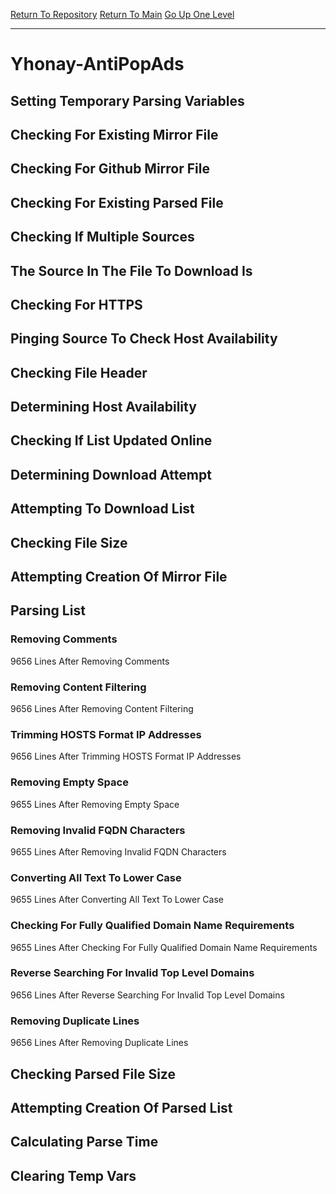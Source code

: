 [Return To Repository](https://github.com/deathbybandaid/piholeparser/)
[Return To Main](https://github.com/deathbybandaid/piholeparser/blob/master/RecentRunLogs/Mainlog.md)
[Go Up One Level](https://github.com/deathbybandaid/piholeparser/blob/master/RecentRunLogs/TopLevelScripts/30-Processing-External-Blacklists.md)
____________________________________
# Yhonay-AntiPopAds
## Setting Temporary Parsing Variables
## Checking For Existing Mirror File
## Checking For Github Mirror File
## Checking For Existing Parsed File
## Checking If Multiple Sources
## The Source In The File To Download Is
## Checking For HTTPS
## Pinging Source To Check Host Availability
## Checking File Header
## Determining Host Availability
## Checking If List Updated Online
## Determining Download Attempt
## Attempting To Download List
## Checking File Size
## Attempting Creation Of Mirror File
## Parsing List
### Removing Comments
9656 Lines After Removing Comments
### Removing Content Filtering
9656 Lines After Removing Content Filtering
### Trimming HOSTS Format IP Addresses
9656 Lines After Trimming HOSTS Format IP Addresses
### Removing Empty Space
9655 Lines After Removing Empty Space
### Removing Invalid FQDN Characters
9655 Lines After Removing Invalid FQDN Characters
### Converting All Text To Lower Case
9655 Lines After Converting All Text To Lower Case
### Checking For Fully Qualified Domain Name Requirements
9655 Lines After Checking For Fully Qualified Domain Name Requirements
### Reverse Searching For Invalid Top Level Domains
9656 Lines After Reverse Searching For Invalid Top Level Domains
### Removing Duplicate Lines
9656 Lines After Removing Duplicate Lines
## Checking Parsed File Size
## Attempting Creation Of Parsed List
## Calculating Parse Time
## Clearing Temp Vars
